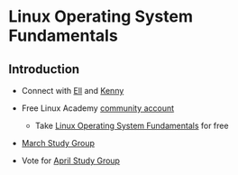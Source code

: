 # Linux Operating System Fundamentals

## Introduction

- Connect with [Ell](https://twitter.com/Ell_o_Punk) and [Kenny](https://www.linkedin.com/in/kenneth-armstrong-70a7bb143/)
  
- Free Linux Academy [community account](https://linuxacademy.com/join/community)
  - Take  [Linux Operating System Fundamentals](https://linuxacademy.com/linux/training/course/name/linux-operating-system-fundamentals) for free

- [March Study Group](https://www.meetup.com/jupiterbroadcasting/events/258602577/)

- Vote for [April Study Group](https://tinyurl.com/aprilstudygroup)